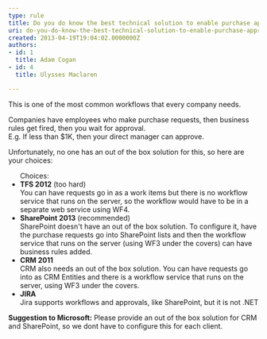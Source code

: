 ```yaml
---
type: rule
title: Do you do know the best technical solution to enable purchase approvals?
uri: do-you-do-know-the-best-technical-solution-to-enable-purchase-approvals
created: 2013-04-19T19:04:02.0000000Z
authors:
- id: 1
  title: Adam Cogan
- id: 4
  title: Ulysses Maclaren

---
```




<span class='intro'> <p>This is one of the most common workflows that every company needs. </p><p>Companies have employees who make purchase requests, then business rules get fired, then you wait for approval.<br>
E.g. If less than $1K, then&#160;your direct manager can approve.</p><p>Unfortunately, no one has an out of the box solution for this, so here are your choices&#58;</p> </span>

<ul> Choices&#58; 
   <li>
      <b>TFS 2012</b> (too hard)<br> You can have requests go in as a work items but there is no workflow service that runs on the server, so the workflow would have to be in a separate web service using WF4.</li><li>
      <b>SharePoint 2013</b> (recommended)<br>SharePoint doesn't have an out of the box solution. To configure it, have the purchase requests go into SharePoint lists and then the workflow service that runs on the server (using WF3 under the covers) can have business rules added.</li><li>
      <b>CRM 2011</b>
      <br> CRM also needs an out of the box solution. You can have requests go into as CRM Entities and there is a workflow service that runs on the server, using WF3 under the covers.</li><li>
      <b>JIRA</b><br> Jira supports workflows and approvals, like SharePoint, but it is not .NET</li></ul><p><strong>Suggestion to Microsoft&#58;</strong> Please provide an out of the box solution for CRM and SharePoint, so we dont have to configure this for each client. </p>


